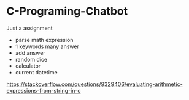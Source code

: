 # C-Programing-Chatbot
Just a assignment


- parse math expression
- 1 keywords many answer
- add answer
- random dice
- calculator
- current datetime

https://stackoverflow.com/questions/9329406/evaluating-arithmetic-expressions-from-string-in-c
